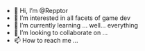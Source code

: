 - 👋 Hi, I’m @Repptor
- 👀 I’m interested in all facets of game dev
- 🌱 I’m currently learning ... well... everything
- 💞️ I’m looking to collaborate on ...
- 📫 How to reach me ...

<!---
Repptor/Repptor is a ✨ special ✨ repository because its `README.md` (this file) appears on your GitHub profile.
You can click the Preview link to take a look at your changes.
--->
